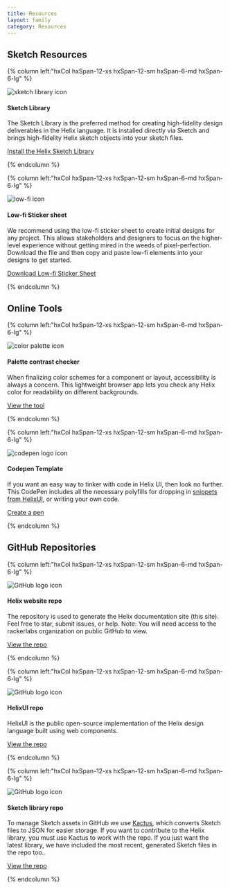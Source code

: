 ```yaml
---
title: Resources
layout: family
category: Resources
---
```


<section class="static-section" markdown="1">

## Sketch Resources

<div class="hxRow"  markdown="1">

{% column left:"hxCol hxSpan-12-xs hxSpan-12-sm hxSpan-6-md hxSpan-6-lg" %}

<div class="resource-card">
  <div class="icon"><img src="{{site.baseurl}}/assets/images/sketch-library.svg" alt="sketch library icon"/>
    <h4>Sketch Library</h4>
  </div>
    <p>The Sketch Library is the preferred method for creating high-fidelity design deliverables in the Helix language. It is installed directly via Sketch and brings high-fidelity Helix sketch objects into your sketch files.</p>
    <a id="link" href="{{site.baseurl}}/resources/sketch-library.html">Install the Helix Sketch Library</a>
</div>

{% endcolumn %}

{% column left:"hxCol hxSpan-12-xs hxSpan-12-sm hxSpan-6-md hxSpan-6-lg" %}

<div class="resource-card">
  <div ><img src="{{site.baseurl}}/assets/images/lo-fi.svg" alt="low-fi icon"/>
  	<h4>Low-fi Sticker sheet</h4>
  </div>
    <p>We recommend using the low-fi sticker sheet to create initial designs for any project. This allows stakeholders and designers to focus on the higher-level experience without getting mired in the weeds of pixel-perfection. Download the file and then copy and paste low-fi elements into your designs to get started.</p>
    <a id="link" href="{{site.cdn_url}}/sketch/low-fi_helix_stickersheet_v0.1.sketch">Download Low-fi Sticker Sheet</a>
</div>

{% endcolumn %}

</div>

</section>

<section class="static-section" markdown="1">

## Online Tools

<div class="hxRow"  markdown="1">

{% column left:"hxCol hxSpan-12-xs hxSpan-12-sm hxSpan-6-md hxSpan-6-lg" %}

<div class="resource-card">
  <div class="icon"><img src="{{site.baseurl}}/assets/images/palette-contrast.svg" alt="color palette icon"/>
    <h4>Palette contrast checker</h4>
  </div>
    <p >When finalizing color schemes for a component or layout, accessibility is always a concern. This lightweight browser app lets you check any Helix color for readability on different backgrounds.</p>
    <a id="link" target="_blank" href="http://citguy.com/PaletteContrast">View the tool <hx-icon type="external-link"></hx-icon></a>
</div>

{% endcolumn %}

{% column left:"hxCol hxSpan-12-xs hxSpan-12-sm hxSpan-6-md hxSpan-6-lg" %}

<div class="resource-card">
  <div class="icon"><img src="{{site.baseurl}}/assets/images/codepen.svg" alt="codepen logo icon"/>
    <h4>Codepen Template</h4>
  </div>
    <p>If you want an easy way to tinker with code in Helix UI, then look no further. This CodePen includes all the necessary polyfills for dropping in <a href="https://rackerlabs.github.io/helix-ui/">snippets from HelixUI</a>, or writing your own code.</p>
    <a id="link" target="_blank" href="https://codepen.io/pen?template=YaRqQg">Create a pen  <hx-icon type="external-link"></hx-icon></a>
</div>

{% endcolumn %}

</div>
</section>

<section class="static-section" markdown="1">

## GitHub Repositories

<div class="hxRow"  markdown="1">

{% column left:"hxCol hxSpan-12-xs hxSpan-12-sm hxSpan-6-md hxSpan-6-lg" %}

<div class="resource-card">
  <div class="icon"><img src="{{site.baseurl}}/assets/images/mark-github.svg" alt="GitHub logo icon"/>
    <h4>Helix website repo</h4>
  </div>
    <p>The repository is used to generate the Helix documentation site (this site). Feel free to star, submit issues, or help. Note: You will need access to the rackerlabs organization on public GitHub to view.</p>
    <a id="link" target="_blank" href="https://github.com/rackerlabs/design-system">View the repo <hx-icon type="external-link"></hx-icon></a>
</div>

{% endcolumn %}

{% column left:"hxCol hxSpan-12-xs hxSpan-12-sm hxSpan-6-md hxSpan-6-lg" %}

<div class="resource-card">
  <div class="icon"><img src="{{site.baseurl}}/assets/images/mark-github.svg" alt="GitHub logo icon"/>
    <h4>HelixUI repo</h4>
  </div>
    <p>HelixUI is the public open-source implementation of the Helix design language built using web components. </p>
    <a id="link" target="_blank" href="https://github.com/rackerlabs/helix-ui">View the repo  <hx-icon type="external-link"></hx-icon></a>
</div>

{% endcolumn %}

{% column left:"hxCol hxSpan-12-xs hxSpan-12-sm hxSpan-6-md hxSpan-6-lg" %}

<div class="resource-card">
  <div class="icon"><img src="{{site.baseurl}}/assets/images/mark-github.svg" alt="GitHub logo icon"/>
    <h4>Sketch library repo</h4>
  </div>
    <p>To manage Sketch assets in GitHub we use <a href="http://kactus.io">Kactus</a>, which converts Sketch files to JSON for easier storage. If you want to contribute to the Helix library, you must use Kactus to work with the repo. If you just want the latest library, we have included the most recent, generated Sketch files in the repo too..</p>
    <a id="link" target="_blank" href="https://github.com/technabors/hxSketchLibrary">View the repo  <hx-icon type="external-link"></hx-icon></a>
</div>

{% endcolumn %}

</div>

</section>
